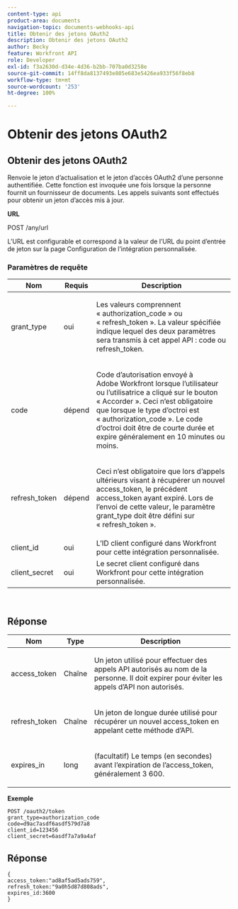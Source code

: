 ```yaml
---
content-type: api
product-area: documents
navigation-topic: documents-webhooks-api
title: Obtenir des jetons OAuth2
description: Obtenir des jetons OAuth2
author: Becky
feature: Workfront API
role: Developer
exl-id: f3a2630d-d34e-4d36-b2bb-707ba0d3258e
source-git-commit: 14ff8da8137493e805e683e5426ea933f56f8eb8
workflow-type: tm+mt
source-wordcount: '253'
ht-degree: 100%

---
```



# Obtenir des jetons OAuth2

## Obtenir des jetons OAuth2

Renvoie le jeton d’actualisation et le jeton d’accès OAuth2 d’une personne authentifiée. Cette fonction est invoquée une fois lorsque la personne fournit un fournisseur de documents. Les appels suivants sont effectués pour obtenir un jeton d’accès mis à jour.

**URL**

POST /any/url

L’URL est configurable et correspond à la valeur de l’URL du point d’entrée de jeton sur la page Configuration de l’intégration personnalisée.

### Paramètres de requête

<table style="table-layout:auto">
 <col>
 <col>
 <col>
 <thead>
  <tr>
   <th>Nom</th>
   <th>Requis</th>
   <th>Description</th>
  </tr>
 </thead>
 <tbody>
  <tr>
   <td>grant_type</td>
   <td>oui</td>
   <td><p>Les valeurs comprennent « authorization_code » ou « refresh_token ». La valeur spécifiée indique lequel des deux paramètres sera transmis à cet appel API : code ou refresh_token.</p></td>
  </tr>
  <tr>
   <td>code</td>
   <td>dépend</td>
   <td><p>Code d’autorisation envoyé à Adobe Workfront lorsque l’utilisateur ou l’utilisatrice a cliqué sur le bouton « Accorder ». Ceci n’est obligatoire que lorsque le type d’octroi est « authorization_code ». Le code d’octroi doit être de courte durée et expire généralement en 10 minutes ou moins.</p></td>
  </tr>
  <tr>
   <td>refresh_token</td>
   <td>dépend</td>
   <td><p>Ceci n’est obligatoire que lors d’appels ultérieurs visant à récupérer un nouvel access_token, le précédent access_token ayant expiré. Lors de l’envoi de cette valeur, le paramètre grant_type doit être défini sur « refresh_token ».</p></td>
  </tr>
  <tr>
   <td>client_id</td>
   <td>oui</td>
   <td>L’ID client configuré dans Workfront pour cette intégration personnalisée.</td>
  </tr>
  <tr>
   <td>client_secret</td>
   <td>oui</td>
   <td>Le secret client configuré dans Workfront pour cette intégration personnalisée.</td>
  </tr>
 </tbody>
</table>

 

## Réponse

<table style="table-layout:auto">
 <col>
 <col>
 <col>
 <thead>
  <tr>
   <th>Nom</th>
   <th>Type</th>
   <th>Description</th>
  </tr>
 </thead>
 <tbody>
  <tr>
   <td>access_token </td>
   <td>Chaîne</td>
   <td><p>Un jeton utilisé pour effectuer des appels API autorisés au nom de la personne. Il doit expirer pour éviter les appels d’API non autorisés.</p></td>
  </tr>
  <tr>
   <td>refresh_token </td>
   <td>Chaîne</td>
   <td><p>Un jeton de longue durée utilisé pour récupérer un nouvel access_token en appelant cette méthode d’API.</p></td>
  </tr>
  <tr>
   <td>expires_in </td>
   <td>long</td>
   <td><p>(facultatif) Le temps (en secondes) avant l’expiration de l’access_token, généralement 3 600.</p></td>
  </tr>
 </tbody>
</table>

**Exemple**

```
POST /oauth2/token
grant_type=authorization_code
code=d9ac7asdf6asdf579d7a8
client_id=123456
client_secret=6asdf7a7a9a4af
```

## Réponse

```
{
access_token:"ad8af5ad5ads759",
refresh_token:"9a0h5d87d808ads",
expires_id:3600
}
```
